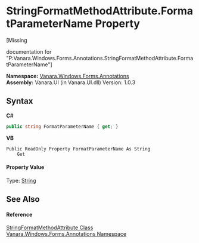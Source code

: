 # StringFormatMethodAttribute.FormatParameterName Property 
 

\[Missing <summary> documentation for "P:Vanara.Windows.Forms.Annotations.StringFormatMethodAttribute.FormatParameterName"\]

**Namespace:**&nbsp;<a href="600255aa-5477-7018-00f3-14fce5adebc9">Vanara.Windows.Forms.Annotations</a><br />**Assembly:**&nbsp;Vanara.UI (in Vanara.UI.dll) Version: 1.0.3

## Syntax

**C#**<br />
``` C#
public string FormatParameterName { get; }
```

**VB**<br />
``` VB
Public ReadOnly Property FormatParameterName As String
	Get
```


#### Property Value
Type: <a href="http://msdn2.microsoft.com/en-us/library/s1wwdcbf" target="_blank">String</a>

## See Also


#### Reference
<a href="e539321c-e416-132f-b67d-da31140229f0">StringFormatMethodAttribute Class</a><br /><a href="600255aa-5477-7018-00f3-14fce5adebc9">Vanara.Windows.Forms.Annotations Namespace</a><br />
